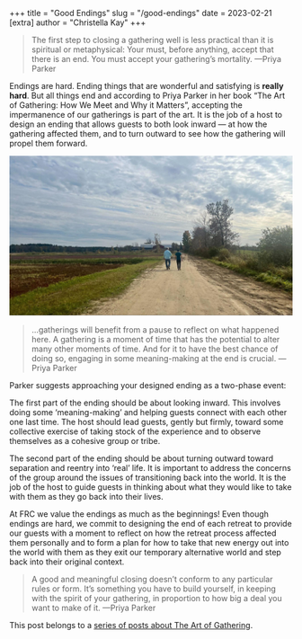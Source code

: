 +++
title = "Good Endings"
slug = "/good-endings"
date = 2023-02-21
[extra]
author = "Christella Kay"
+++

> The first step to closing a gathering well is less practical than it is spiritual or metaphysical: Your must, before anything, accept that there is an end. You must accept your gathering’s mortality. &mdash;Priya Parker

Endings are hard. Ending things that are wonderful and satisfying is **really hard**. But all things end and according to Priya Parker in her book “The Art of Gathering: How We Meet and Why it Matters”, accepting the impermanence of our gatherings is part of the art. It is the job of a host to design an ending that allows guests to both look inward &mdash; at how the gathering affected them, and to turn outward to see how the gathering will propel them forward.

![Walking along a path](path.jpg)

> …gatherings will benefit from a pause to reflect on what happened here. A gathering is a moment of time that has the potential to alter many other moments of time. And for it to have the best chance of doing so, engaging in some meaning-making at the end is crucial. &mdash;Priya Parker

Parker suggests approaching your designed ending as a two-phase event:

The first part of the ending should be about looking inward. This involves doing some ‘meaning-making’ and helping guests connect with each other one last time. The host should lead guests, gently but firmly, toward some collective exercise of taking stock of the experience and to observe themselves as a cohesive group or tribe.

The second part of the ending should be about turning outward toward separation and reentry into ‘real’ life. It is important to address the concerns of the group around the issues of transitioning back into the world. It is the job of the host to guide guests in thinking about what they would like to take with them as they go back into their lives. 

At FRC we value the endings as much as the beginnings! Even though endings are hard, we commit to designing the end of each retreat to provide our guests with a moment to reflect on how the retreat process affected them personally and to form a plan for how to take that new energy out into the world with them as they exit our temporary alternative world and step back into their original context.

> A good and meaningful closing doesn’t conform to any particular rules or form. It’s something you have to build yourself, in keeping with the spirit of your gathering, in proportion to how big a deal you want to make of it. &mdash;Priya Parker

This post belongs to a [series of posts about The Art of Gathering](/blog/the-art-of-gathering-introduction/#more-in-this-series).
